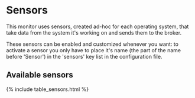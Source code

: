 # Sensors

This monitor uses sensors, created ad-hoc for each operating system, that take data from the system it's working on and sends them to the broker.

These sensors can be enabled and customized whenever you want: to activate a sensor you only have to place it's name (the part of the name before 'Sensor') in the 'sensors' key list in the configuration file.

## Available sensors

{% include table_sensors.html %}